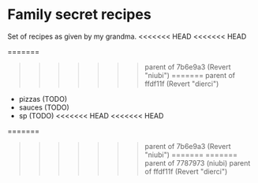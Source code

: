 # Family secret recipes

Set of recipes as given by my grandma.
<<<<<<< HEAD
<<<<<<< HEAD

=======
>>>>>>> parent of 7b6e9a3 (Revert "niubi")
=======
>>>>>>> parent of ffdf11f (Revert "dierci")

- pizzas (TODO)
- sauces (TODO)
- sp (TODO)
<<<<<<< HEAD
<<<<<<< HEAD

=======
>>>>>>> parent of 7b6e9a3 (Revert "niubi")
=======
=======
>>>>>>> parent of 7787973 (niubi)
>>>>>>> parent of ffdf11f (Revert "dierci")
